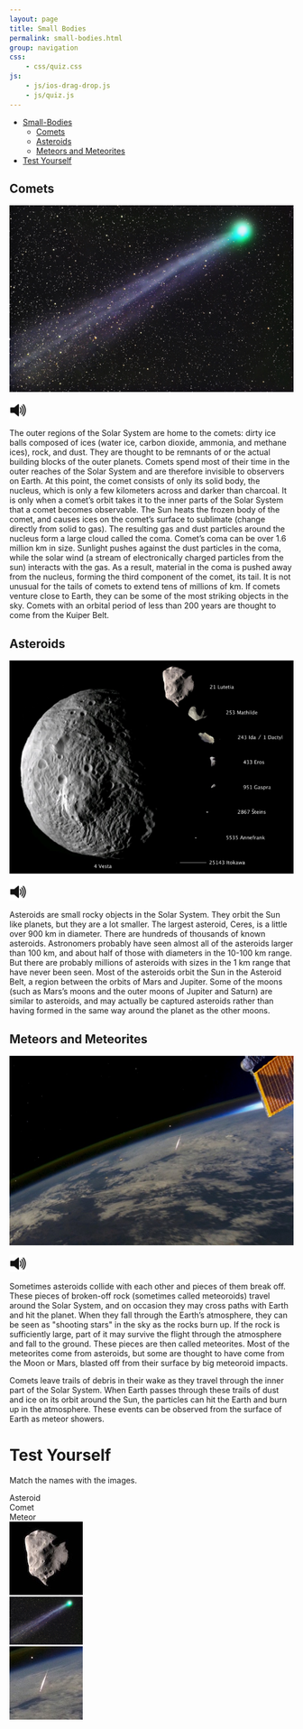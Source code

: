 ```yaml
---
layout: page
title: Small Bodies
permalink: small-bodies.html
group: navigation
css:
    - css/quiz.css
js:
    - js/ios-drag-drop.js
    - js/quiz.js
---
```


<script>
function toggleSound(el) {
    var audioElem = el;
    var found = false;
    while (found === false) {
        audioElem = audioElem.nextSibling || audioElem.parentNode.nextSibling;
        if (audioElem.tagName === "AUDIO") {
            found = true;
        }
    }

    if (audioElem.paused)
        audioElem.play();
    else
        audioElem.pause();
}
</script>

* [Small-Bodies](#)
  * [Comets](#comets)
  * [Asteroids](#asteroids)
  * [Meteors and Meteorites](#meteors-and-meteorites)
* [Test Yourself](#test-yourself)

## Comets
![Comets](img/740/comet.jpg)

<img class="player" src="img/speaker-icon.svg" alt="Click to play sound" onclick="toggleSound(this)" width="30" height="30">
<audio class="audio">
  <source src="speech/comets.wav" type="audio/wav">
Your browser does not support this audio format (wav).
</audio>

The outer regions of the Solar System are home to the comets: dirty ice balls composed of ices (water ice, carbon dioxide, ammonia, and methane ices), rock, and dust. They are thought to be remnants of or the actual building blocks of the outer planets. Comets spend most of their time in the outer reaches of the Solar System and are therefore invisible to observers on Earth. At this point, the comet consists of only its solid body, the nucleus, which is only a few kilometers across and darker than charcoal. It is only when a comet’s orbit takes it to the inner parts of the Solar System that a comet becomes observable. The Sun heats the frozen body of the comet, and causes ices on the comet’s surface to sublimate (change directly from solid to gas). The resulting gas and dust particles around the nucleus form a large cloud called the coma. Comet’s coma can be over 1.6 million km in size. Sunlight pushes against the dust particles in the coma, while the solar wind (a stream of electronically charged particles from the sun) interacts with the gas. As a result, material in the coma is pushed away from the nucleus, forming the third component of the comet, its tail. It is not unusual for the tails of comets to extend tens of millions of km. If comets venture close to Earth, they can be some of the most striking objects in the sky. Comets with an orbital period of less than 200 years are thought to come from the Kuiper Belt.

## Asteroids
![Asteroids](img/740/asteroids.jpg)

<img class="player" src="img/speaker-icon.svg" alt="Click to play sound" onclick="toggleSound(this)" width="30" height="30">
<audio class="audio">
  <source src="speech/asteroids.wav" type="audio/wav">
Your browser does not support this audio format (wav).
</audio>

Asteroids are small rocky objects in the Solar System. They orbit the Sun like planets, but they are a lot smaller. The largest asteroid, Ceres, is a little over 900 km in diameter. There are hundreds of thousands of known asteroids. Astronomers probably have seen almost all of the asteroids larger than 100 km, and about half of those with diameters in the 10-100 km range. But there are probably millions of asteroids with sizes in the 1 km range that have never been seen. Most of the asteroids orbit the Sun in the Asteroid Belt, a region between the orbits of Mars and Jupiter. Some of the moons (such as Mars’s moons and the outer moons of Jupiter and Saturn) are similar to asteroids, and may actually be captured asteroids rather than having formed in the same way around the planet as the other moons.

## Meteors and Meteorites
![Meteors](img/740/ISS-meteor.jpg)

<img class="player" src="img/speaker-icon.svg" alt="Click to play sound" onclick="toggleSound(this)" width="30" height="30">
<audio class="audio">
  <source src="speech/meteors.wav" type="audio/wav">
Your browser does not support this audio format (wav).
</audio>

Sometimes asteroids collide with each other and pieces of them break off. These pieces of broken-off rock (sometimes called meteoroids) travel around the Solar System, and on occasion they may cross paths with Earth and hit the planet. When they fall through the Earth’s atmosphere, they can be seen as "shooting stars" in the sky as the rocks burn up. If the rock is sufficiently large, part of it may survive the flight through the atmosphere and fall to the ground. These pieces are then called meteorites. Most of the meteorites come from asteroids, but some are thought to have come from the Moon or Mars, blasted off from their surface by big meteoroid impacts.

Comets leave trails of debris in their wake as they travel through the inner part of the Solar System. When Earth passes through these trails of dust and ice on its orbit around the Sun, the particles can hit the Earth and burn up in the atmosphere. These events can be observed from the surface of Earth as meteor showers.

# Test Yourself
Match the names with the images.

<script>
window.onload = function init() {
    var quiz1 = new DragDropQuiz({
        trailMode: true,
        alertResult: false,
    });
};
var iosDragDropShim = { enableEnterLeave: true };
</script>

<div class="dragScriptContainer">
    <div id="answerDiv">
        <div class="dragDropSmallBox">Asteroid</div>
        <div class="dragDropSmallBox">Comet</div>
        <div class="dragDropSmallBox">Meteor</div>
    </div>
    <div id="questionDiv">
        <div class="col">
            <div class="imgContainer"><img src="img/130/asteroid.jpg" alt="Asteroid"></div>
            <div class="destinationBox"></div>
        </div>
        <div class="col">
            <div class="imgContainer"><img src="img/130/comet.jpg" alt="Comet"></div>
            <div class="destinationBox"></div>
        </div>
        <div class="col">
            <div class="imgContainer"><img src="img/130/ISS-meteor.jpg" alt="Meteor"></div>
            <div class="destinationBox"></div>
        </div>
    </div>
</div>
